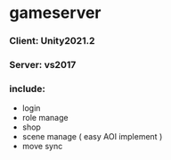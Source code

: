 # gameserver
### Client: Unity2021.2
### Server: vs2017

### include:
- login
- role manage
- shop
- scene manage ( easy AOI implement )
- move sync
